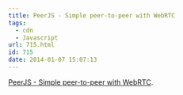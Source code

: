 ```yaml
---
title: PeerJS - Simple peer-to-peer with WebRTC
tags:
  - cdn
  - Javascript
url: 715.html
id: 715
date: 2014-01-07 15:07:13
---
```


[PeerJS - Simple peer-to-peer with WebRTC](http://peerjs.com/).